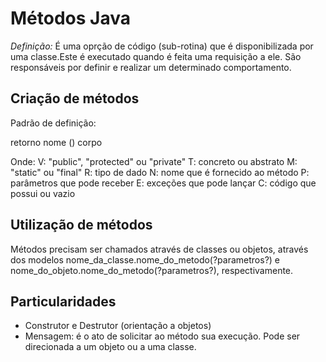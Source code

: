 # Métodos Java
*Definição:* É uma oprção de código (sub-rotina) que é disponibilizada por uma classe.Este é executado quando é feita uma requisição a ele. São responsáveis por definir e realizar um determinado comportamento.
## Criação de métodos
Padrão de definição:
<?visibilidade?> <?tipo?> <?modificador?> retorno nome  (<?parâmetros?>) <?exceções?> corpo
Onde:
V: "public", "protected" ou "private"
T: concreto ou abstrato
M: "static" ou "final"
R: tipo de dado
N: nome que é fornecido ao método
P: parâmetros que pode receber
E: exceções que pode lançar
C: código que possui ou vazio

## Utilização de métodos
Métodos precisam ser chamados através de classes ou objetos, através dos modelos nome_da_classe.nome_do_metodo(?parametros?) e nome_do_objeto.nome_do_metodo(?parametros?), respectivamente.

## Particularidades
- Construtor e Destrutor (orientação a objetos)
- Mensagem: é o ato de solicitar ao método sua execução. Pode ser direcionada a um objeto ou a uma classe.